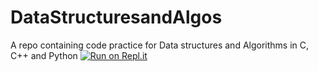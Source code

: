 # DataStructuresandAlgos
A repo containing code practice for Data structures and Algorithms in C, C++ and Python
[![Run on Repl.it](https://repl.it/badge/github/AnomDevgun/DataStructuresandAlgos)](https://repl.it/github/AnomDevgun/DataStructuresandAlgos)
